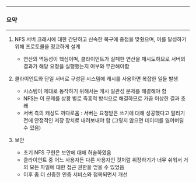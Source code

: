-----
### 요약
-----
1. NFS 서버 크래시에 대한 간단하고 신속한 복구에 중점을 맞췄으며, 이를 달성하기 위해 프로토콜을 정교하게 설계
   - 연산의 멱등성이 핵심이며, 클라이언트가 실패한 연산을 재시도하므로 서버의 결과가 해당 요청을 실행했는지 여부와 무관해야함

2. 클라이언트와 단일 서버로 구성된 시스템에 캐시를 사용하면 복잡한 일들 발생
   - 시스템이 제대로 동작하기 위해서는 캐시 일관성 문제를 해결해야 함
   - NFS는 이 문제를 상황 별로 즉흥적 방식으로 해결하므로 가끔 이상한 결과 초래
   - 서버 측의 캐싱도 까다로움 : 서버는 요청받은 쓰기에 대해 성공했다고 알리기 전에 안정적인 저장 장치로 내려보내야 함 (그렇지 않으면 데이터를 잃어버릴 수 있음)

3. 보안
   - 초기 NFS 구현은 보안에 대해 허술하였음
   - 클라이언트 중 어느 사용자든 다른 사용자인 것처럼 위장하기가 너무 쉬워서 거의 모든 파일에 대한 접근 권한을 얻을 수 있었음
   - 이후 좀 더 신증한 인증 서비스와 접목되면서 개선
